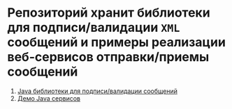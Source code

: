# Репозиторий хранит библиотеки для подписи/валидации `XML` сообщений и примеры реализации веб-сервисов отправки/приемы сообщений

1. [Java библиотеки для подписи/валидации сообщений](https://github.com/allpaykz/webshop-service-examples/tree/master/webshop-integration-keypair)
2. [Демо Java сервисов](https://github.com/allpaykz/webshop-service-examples/tree/master/webshop-integration-demo)
